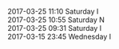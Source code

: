 2017-03-25 11:10 Saturday  I  
2017-03-25 10:55 Saturday  N  
2017-03-25 09:31 Saturday  I  
2017-03-15 23:45 Wednesday  I  
